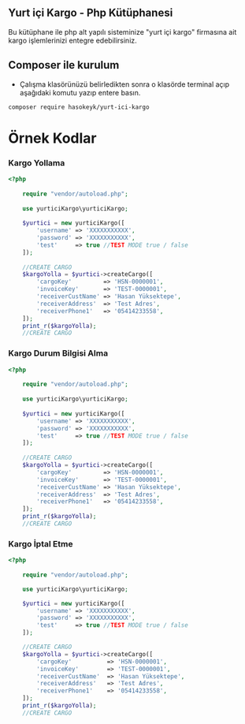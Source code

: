 ## Yurt içi Kargo - Php Kütüphanesi

Bu kütüphane ile php alt yapılı sisteminize "yurt içi kargo" firmasına ait kargo işlemlerinizi entegre edebilirsiniz.

## Composer ile kurulum

* Çalışma klasörünüzü belirledikten sonra o klasörde terminal açıp aşağıdaki komutu yazıp entere basın.
```shell
composer require hasokeyk/yurt-ici-kargo
```

# Örnek Kodlar

### Kargo Yollama

```php
<?php
    
    require "vendor/autoload.php";
    
    use yurticiKargo\yurticiKargo;
    
    $yurtici = new yurticiKargo([
        'username' => 'XXXXXXXXXXX',
        'password' => 'XXXXXXXXXXX',
        'test'     => true //TEST MODE true / false
    ]);
    
    //CREATE CARGO
    $kargoYolla = $yurtici->createCargo([
        'cargoKey'         => 'HSN-0000001',
        'invoiceKey'       => 'TEST-0000001',
        'receiverCustName' => 'Hasan Yüksektepe',
        'receiverAddress'  => 'Test Adres',
        'receiverPhone1'   => '05414233558',
    ]);
    print_r($kargoYolla);
    //CREATE CARGO

```

### Kargo Durum Bilgisi Alma

```php
<?php
    
    require "vendor/autoload.php";
    
    use yurticiKargo\yurticiKargo;
    
    $yurtici = new yurticiKargo([
        'username' => 'XXXXXXXXXXX',
        'password' => 'XXXXXXXXXXX',
        'test'     => true //TEST MODE true / false
    ]);
    
    //CREATE CARGO
    $kargoYolla = $yurtici->createCargo([
        'cargoKey'         => 'HSN-0000001',
        'invoiceKey'       => 'TEST-0000001',
        'receiverCustName' => 'Hasan Yüksektepe',
        'receiverAddress'  => 'Test Adres',
        'receiverPhone1'   => '05414233558',
    ]);
    print_r($kargoYolla);
    //CREATE CARGO

```

### Kargo İptal Etme

```php
<?php
    
    require "vendor/autoload.php";

	use yurticiKargo\yurticiKargo;

	$yurtici = new yurticiKargo([
		'username' => 'XXXXXXXXXXX',
		'password' => 'XXXXXXXXXXX',
		'test'     => true //TEST MODE true / false
	]);

	//CREATE CARGO
	$kargoYolla = $yurtici->createCargo([
		'cargoKey'          => 'HSN-0000001',
		'invoiceKey'        => 'TEST-0000001',
		'receiverCustName'  => 'Hasan Yüksektepe',
		'receiverAddress'   => 'Test Adres',
		'receiverPhone1'    => '05414233558',
	]);
	print_r($kargoYolla);
	//CREATE CARGO
```